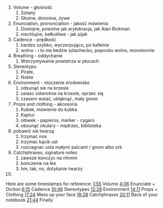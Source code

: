 1. Volume - głośność
	1. Szepty
	2. Głośne, donośne, żywe
2. Enunciation, prononciation - jakość mówienia
	1. Dostojne, powolne jak arytokracja, jak Alan Rickman
	2. niechlujne, bełkotliwe - jak pijak
3. Cadence - prędkość
	1. bardzo szybko, wyczerpująco, po kafeinie
	2. wolno - i to nie bedzie szlachecko, poprostu wolno, monotonnie
4. Breathing - oddychanie
	1. Wstrzymywanie powietrza w płucach
5. Stereotypu
	1. Pirate,
	2. Noble
6. Environment - otoczenie środowisko
	1. odsunąć sie na krzesle
	2. usiasc odwrotnie na krzesle, oprzec się
	3. czasem wstać, uklęknąć, mały gnom
7. Props and clothing - akcesoria
	1. Kubek, mówienie do kubka
	2. Kaptur
	3. ołówek - papieros, marker - cygaro
	4. obsunąć okulary - mędrzec, biblioteka
8. pobawić sie twarzą
	1. trzymać nos
	2. trzymac kącik ust
	3. rozciagnac usta małymi palcami / gnom albo ork
9. Catchphrases, signature notes
	1. zawsze konczyc na mhmm
	2. kończenie na łee
	3. hm, tak, no, dotykanie twarzy
10. 





Here are some timestamps for reference:
[1:55](https://www.youtube.com/watch?v=2F_JzutLhl0&t=115s) Volume
[4:06](https://www.youtube.com/watch?v=2F_JzutLhl0&t=246s) Enunciate + Diction
[6:15](https://www.youtube.com/watch?v=2F_JzutLhl0&t=375s) Cadence
[10:46](https://www.youtube.com/watch?v=2F_JzutLhl0&t=646s) Stereotypes
[12:28](https://www.youtube.com/watch?v=2F_JzutLhl0&t=748s) Environment
[14:11](https://www.youtube.com/watch?v=2F_JzutLhl0&t=851s) Props + Clothing
[17:24](https://www.youtube.com/watch?v=2F_JzutLhl0&t=1044s) Mess up your face
[18:28](https://www.youtube.com/watch?v=2F_JzutLhl0&t=1108s) Catchphrases
[20:11](https://www.youtube.com/watch?v=2F_JzutLhl0&t=1211s) Back of your notebook
[21:44](https://www.youtube.com/watch?v=2F_JzutLhl0&t=1304s) Finally